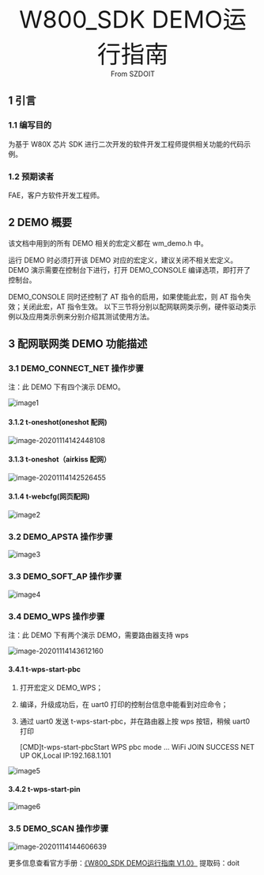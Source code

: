 <center><font size=10> W800_SDK DEMO运行指南 </center></font>
<center> From SZDOIT</center>

## 1 引言

### 1.1 编写目的

为基于 W80X 芯片 SDK 进行二次开发的软件开发工程师提供相关功能的代码示例。

### 1.2 预期读者

FAE，客户方软件开发工程师。

## 2 DEMO 概要

该文档中用到的所有 DEMO 相关的宏定义都在 wm_demo.h 中。

运行 DEMO 时必须打开该 DEMO 对应的宏定义，建议关闭不相关宏定义。DEMO 演示需要在控制台下进行，打开 DEMO_CONSOLE 编译选项，即打开了控制台。

DEMO_CONSOLE 同时还控制了 AT 指令的启用，如果使能此宏，则 AT 指令失效；关闭此宏，AT 指令生效。
以下三节将分别以配网联网类示例，硬件驱动类示例以及应用类示例来分别介绍其测试使用方法。

## 3 配网联网类 DEMO 功能描述

### 3.1 DEMO_CONNECT_NET 操作步骤

注：此 DEMO 下有四个演示 DEMO。

![image1](image1.png)

#### 3.1.2 t-oneshot(oneshot 配网)

![image-20201114142448108](image-20201114142448108.png)

#### 3.1.3 t-oneshot（airkiss 配网）

![image-20201114142526455](image-20201114142526455.png)

#### 3.1.4 t-webcfg(网页配网)

![image2](image2.png)

### 3.2 DEMO_APSTA 操作步骤

![image3](image3.png)

### 3.3 DEMO_SOFT_AP 操作步骤

![image4](image4.png)

### 3.4 DEMO_WPS 操作步骤

注：此 DEMO 下有两个演示 DEMO，需要路由器支持 wps

![image-20201114143612160](image-20201114143612160.png)

#### 3.4.1 t-wps-start-pbc

1. 打开宏定义 DEMO_WPS；

2. 编译，升级成功后，在 uart0 打印的控制台信息中能看到对应命令；

3. 通过 uart0 发送 t-wps-start-pbc，并在路由器上按 wps 按钮，稍候 uart0 打印

   [CMD]t-wps-start-pbcStart WPS pbc mode ...
   WiFi JOIN SUCCESS
   NET UP OK,Local IP:192.168.1.101

![image5](image5.png)

#### 3.4.2 t-wps-start-pin

![image6](image6.png)

### 3.5 DEMO_SCAN 操作步骤

![image-20201114144606639](image-20201114144606639.png)

更多信息查看官方手册：[《W800_SDK DEMO运行指南 V1.0》](https://pan.baidu.com/s/1tFu_JmflZBWa5k-hKUP6JA) 提取码：doit 

